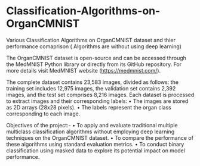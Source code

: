 # Classification-Algorithms-on-OrganCMNIST
Various Classification Algorithms on OrganCMNIST dataset  and thier performance comaprison ( Algorithms are without using deep learning)

The OrganCMNIST dataset is open-source and can be accessed through the MedMNIST Python library or directly from its GitHub repository. For more details visit MedMNIST website (https://medmnist.com/).

 The complete dataset contains 23,583 images, divided as follows: the training set includes 12,975
 images, the validation set contains 2,392 images, and the test set comprises 8,216 images.
 Each dataset is processed to extract images and their corresponding labels:
 • The images are stored as 2D arrays (28x28 pixels).
 • The labels represent the organ class corresponding to each image.

Objectives of the project:-
  • To apply and evaluate traditional multiple multiclass classification algorithms without employing deep learning techniques on the OrganCMNIST dataset.
 • To compare the performance of these algorithms using standard evaluation metrics.
 • To conduct binary classification using masked data to explore its potential impact on model performance.
